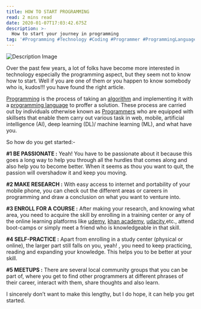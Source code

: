 ```yaml
---
title: HOW TO START PROGRAMMING
read: 2 mins read
date: 2020-01-07T17:03:42.675Z
description: >-
  How to start your journey in programming
tag: '#Programming #Technology #Coding #Programmer #ProgrammingLanguage'
---
```

![Description Image](https://cdn-images-1.medium.com/max/800/1*yBizmpgEkD81jsbIEn0GNA.jpeg "image")

Over the past few years, a lot of folks have become more interested in technology especially the programming aspect, but they seem not to know how to start. Well if you are one of them or you happen to know somebody who is, kudos!!! you have found the right article.

[Programming](https://hackr.io/blog/what-is-programming) is the process of taking an [algorithm](http://www.businessdictionary.com/definition/algorithm.html) and implementing it with a [programming language](https://en.wikipedia.org/wiki/Programming_language) to proffer a solution. These process are carried out by individuals otherwise known as [Programmers](https://en.wikipedia.org/wiki/Programmer) who are equipped with skillsets that enable them carry out various task in web, mobile, artificial intelligence (AI), deep learning (DL)/ machine learning (ML), and what have you.

So how do you get started:-

**\#1 BE PASSIONATE :** Yeah! You have to be passionate about it because this goes a long way to help you through all the hurdles that comes along and also help you to become better. When it seems as thou you want to quit, the passion will overshadow it and keep you moving.

**\#2 MAKE RESEARCH :** With easy access to internet and portability of your mobile phone, you can check out the different areas or careers in programming and draw a conclusion on what you want to venture into.

**\#3 ENROLL FOR A COURSE :** After making your research, and knowing what area, you need to acquire the skill by enrolling in a training center or any of the online learning platforms like [udemy](https://www.udemy.com/), [khan academy](https://www.khanacademy.org/), [udacity](https://www.udacity.com/),etc., attend boot-camps or simply meet a friend who is knowledgeable in that skill.

**\#4 SELF-PRACTICE :** Apart from enrolling in a study center (physical or online), the larger part still falls on you, yeah! , you need to keep practicing, reading and expanding your knowledge. This helps you to be better at your skill.

**\#5 MEETUPS :** There are several local community groups that you can be part of, where you get to find other programmers at different phrases of their career, interact with them, share thoughts and also learn.

I sincerely don’t want to make this lengthy, but I do hope, it can help you get started.
